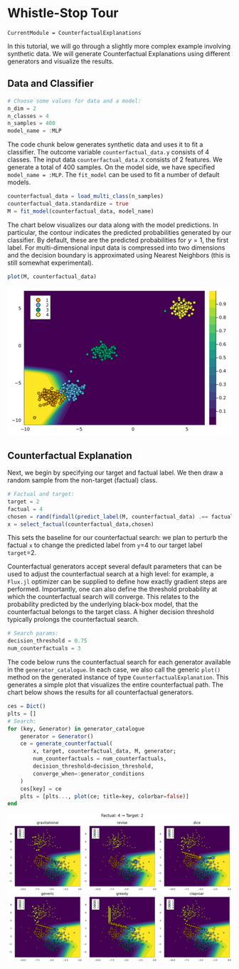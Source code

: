 # Whistle-Stop Tour

``` @meta
CurrentModule = CounterfactualExplanations 
```

In this tutorial, we will go through a slightly more complex example involving synthetic data. We will generate Counterfactual Explanations using different generators and visualize the results.

## Data and Classifier

``` julia
# Choose some values for data and a model:
n_dim = 2
n_classes = 4
n_samples = 400
model_name = :MLP
```

The code chunk below generates synthetic data and uses it to fit a classifier. The outcome variable `counterfactual_data.y` consists of 4 classes. The input data `counterfactual_data.X` consists of 2 features. We generate a total of 400 samples. On the model side, we have specified `model_name = :MLP`. The `fit_model` can be used to fit a number of default models.

``` julia
counterfactual_data = load_multi_class(n_samples)
counterfactual_data.standardize = true
M = fit_model(counterfactual_data, model_name)
```

The chart below visualizes our data along with the model predictions. In particular, the contour indicates the predicted probabilities generated by our classifier. By default, these are the predicted probabilities for $y=1$, the first label. For multi-dimensional input data is compressed into two dimensions and the decision boundary is approximated using Nearest Neighbors (this is still somewhat experimental).

``` julia
plot(M, counterfactual_data)
```

![](whistle_stop_files/figure-commonmark/cell-6-output-1.svg)

## Counterfactual Explanation

Next, we begin by specifying our target and factual label. We then draw a random sample from the non-target (factual) class.

``` julia
# Factual and target:
target = 2
factual = 4
chosen = rand(findall(predict_label(M, counterfactual_data) .== factual))
x = select_factual(counterfactual_data,chosen)
```

This sets the baseline for our counterfactual search: we plan to perturb the factual `x` to change the predicted label from `y`=4 to our target label `target`=2.

Counterfactual generators accept several default parameters that can be used to adjust the counterfactual search at a high level: for example, a `Flux.jl` optimizer can be supplied to define how exactly gradient steps are performed. Importantly, one can also define the threshold probability at which the counterfactual search will converge. This relates to the probability predicted by the underlying black-box model, that the counterfactual belongs to the target class. A higher decision threshold typically prolongs the counterfactual search.

``` julia
# Search params:
decision_threshold = 0.75
num_counterfactuals = 3
```

The code below runs the counterfactual search for each generator available in the `generator_catalogue`. In each case, we also call the generic `plot()` method on the generated instance of type `CounterfactualExplanation`. This generates a simple plot that visualizes the entire counterfactual path. The chart below shows the results for all counterfactual generators.

``` julia
ces = Dict()
plts = []
# Search:
for (key, Generator) in generator_catalogue
    generator = Generator()
    ce = generate_counterfactual(
        x, target, counterfactual_data, M, generator;
        num_counterfactuals = num_counterfactuals,
        decision_threshold=decision_threshold,
        converge_when=:generator_conditions
    )
    ces[key] = ce
    plts = [plts..., plot(ce; title=key, colorbar=false)]
end
```

![](whistle_stop_files/figure-commonmark/cell-11-output-1.svg)

